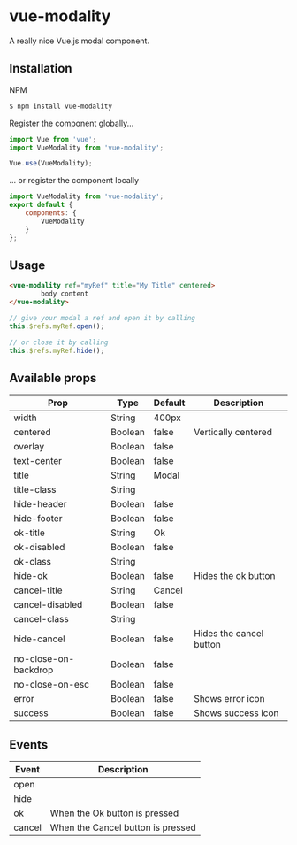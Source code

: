 # vue-modality
A really nice Vue.js modal component.

## Installation
NPM
```bash
$ npm install vue-modality
``` 
Register the component globally...
```js
import Vue from 'vue';
import VueModality from 'vue-modality';

Vue.use(VueModality);
```

... or register the component locally
```js
import VueModality from 'vue-modality';
export default {
	components: {
		VueModality
	}
};
```

## Usage
```html
<vue-modality ref="myRef" title="My Title" centered>
		body content
</vue-modality>
```
```js
// give your modal a ref and open it by calling
this.$refs.myRef.open();

// or close it by calling
this.$refs.myRef.hide();
```

## Available props

| Prop                             | Type             | Default                | Description              |
|--------------------------|---------------|--------------------|----------------------|
| width         |               String |    400px                   |                                             |
| centered   | Boolean           | false                    | Vertically  centered   |
| overlay    | Boolean           | false     |  |
| text-center         |               Boolean |    false                   |                                             |
| title     |         String           |     Modal                |                             |
| title-class   | String           |                        |                                           |
| hide-header     | Boolean           |      false                  |                 |
| hide-footer     | Boolean           |         false               |                 |
| ok-title     | String           |            Ok            |                  |
| ok-disabled     | Boolean           |         false               |                 |
| ok-class     | String           |                        |                 |
| hide-ok     | Boolean           |      false                  |       Hides the ok button          |
| cancel-title     | String           |          Cancel              |                |
| cancel-disabled     | Boolean           |         false               |                 |
| cancel-class     | String           |                        |                 |
| hide-cancel     | Boolean           |      false                  |       Hides the cancel button          |
| no-close-on-backdrop     | Boolean           |      false                  |               |
| no-close-on-esc     | Boolean           |      false                  |               |
| error     | Boolean           |      false                  |      Shows error icon         |
| success     | Boolean           |      false                  |      Shows success icon         |

## Events
| Event    |  Description |
|----------|--------------|
| open     |          |
| hide     |          |
| ok        |    When the Ok button is pressed      |
| cancel        |    When the Cancel button is pressed      |